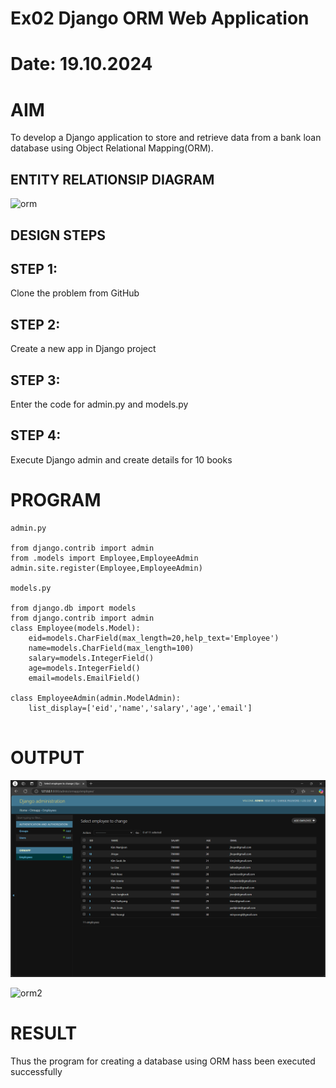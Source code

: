 # Ex02 Django ORM Web Application
# Date: 19.10.2024
# AIM
To develop a Django application to store and retrieve data from a bank loan database using Object Relational Mapping(ORM).



## ENTITY RELATIONSIP DIAGRAM
![orm](https://github.com/user-attachments/assets/b79b74dd-25fa-42f0-848f-9c0eb4e42a1b)


## DESIGN STEPS
## STEP 1:
Clone the problem from GitHub

## STEP 2:
Create a new app in Django project

## STEP 3:
Enter the code for admin.py and models.py

## STEP 4:
Execute Django admin and create details for 10 books

# PROGRAM
```
admin.py

from django.contrib import admin
from .models import Employee,EmployeeAdmin
admin.site.register(Employee,EmployeeAdmin)

models.py

from django.db import models
from django.contrib import admin
class Employee(models.Model):
    eid=models.CharField(max_length=20,help_text='Employee')
    name=models.CharField(max_length=100)
    salary=models.IntegerField()
    age=models.IntegerField()
    email=models.EmailField()

class EmployeeAdmin(admin.ModelAdmin):
    list_display=['eid','name','salary','age','email']
    
```


# OUTPUT
![alt text](ormscreenshot.png)

![orm2](https://github.com/user-attachments/assets/99cb9cf6-76af-484d-8790-f9845c4f9ed2)



# RESULT
Thus the program for creating a database using ORM hass been executed successfully

